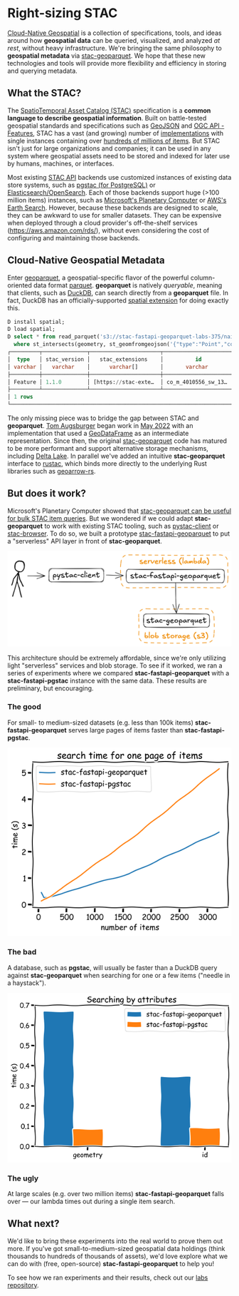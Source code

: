 # Right-sizing STAC

[Cloud-Native Geospatial](https://guide.cloudnativegeo.org/) is a collection of specifications, tools, and ideas around how **geospatial data** can be queried, visualized, and analyzed _at rest_, without heavy infrastructure.
We're bringing the same philosophy to **geospatial metadata** via [stac-geoparquet](https://github.com/stac-utils/stac-geoparquet/blob/main/spec/stac-geoparquet-spec.md).
We hope that these new technologies and tools will provide more flexibility and efficiency in storing and querying metadata.

## What the STAC?

The [SpatioTemporal Asset Catalog (STAC)](https://stacspec.org) specification is a **common language to describe geospatial information**.
Built on battle-tested geospatial standards and specifications such as [GeoJSON](https://geojson.org/) and [OGC API - Features](https://ogcapi.ogc.org/features/), STAC has a vast (and growing) number of [implementations](https://stacindex.org/catalogs) with single instances containing over [hundreds of millions of items](https://developers.planet.com/blog/2022/Aug/31/state-of-stac/).
But STAC isn't just for large organizations and companies; it can be used in any system where geospatial assets need to be stored and indexed for later use by humans, machines, or interfaces.

Most existing [STAC API](https://github.com/radiantearth/stac-api-spec) backends use customized instances of existing data store systems, such as [pgstac (for PostgreSQL)](https://github.com/stac-utils/pgstac) or [Elasticsearch/OpenSearch](https://github.com/stac-utils/stac-fastapi-elasticsearch-opensearch).
Each of those backends support huge (>100 million items) instances, such as [Microsoft's Planetary Computer](https://planetarycomputer.microsoft.com/) or [AWS's Earth Search](https://earth-search.aws.element84.com/v1).
However, because these backends are designed to scale, they can be awkward to use for smaller datasets. They can be expensive when deployed through a cloud provider's off-the-shelf services (https://aws.amazon.com/rds/), without even considering the cost of configuring and maintaining those backends.

## Cloud-Native Geospatial Metadata

Enter [geoparquet](https://geoparquet.org/), a geospatial-specific flavor of the powerful column-oriented data format [parquet](https://parquet.apache.org/).
**geoparquet** is natively _queryable_, meaning that clients, such as [DuckDB](https://duckdb.org/), can search directly from a **geoparquet** file.
In fact, DuckDB has an officially-supported [spatial extension](https://duckdb.org/docs/stable/extensions/spatial/overview.html) for doing exactly this.

```sql
D install spatial;
D load spatial;
D select * from read_parquet('s3://stac-fastapi-geoparquet-labs-375/naip.parquet')
  where st_intersects(geometry, st_geomfromgeojson('{"type":"Point","coordinates":[-105.1019,40.1672]}'));
┌─────────┬──────────────┬──────────────────────┬──────────────────────┬───────────────┬───┬───────────┬──────────────────────┬───────────┬──────────────────────┬──────────────────────┬──────────────────────┐
│  type   │ stac_version │   stac_extensions    │          id          │  proj:shape   │ … │ naip:year │      proj:bbox       │ proj:epsg │      providers       │         bbox         │       geometry       │
│ varchar │   varchar    │      varchar[]       │       varchar        │    int64[]    │   │  varchar  │       double[]       │   int64   │ struct(url varchar…  │ struct(xmin double…  │       geometry       │
├─────────┼──────────────┼──────────────────────┼──────────────────────┼───────────────┼───┼───────────┼──────────────────────┼───────────┼──────────────────────┼──────────────────────┼──────────────────────┤
│ Feature │ 1.1.0        │ [https://stac-exte…  │ co_m_4010556_sw_13…  │ [12240, 9550] │ … │ 2021      │ [489150.0, 4441434…  │   26913   │ [{'url': https://w…  │ {'xmin': -105.1274…  │ POLYGON ((-105.060…  │
├─────────┴──────────────┴──────────────────────┴──────────────────────┴───────────────┴───┴───────────┴──────────────────────┴───────────┴──────────────────────┴──────────────────────┴──────────────────────┤
│ 1 rows                                                                                                                                                                                 19 columns (11 shown) │
└──────────────────────────────────────────────────────────────────────────────────────────────────────────────────────────────────────────────────────────────────────────────────────────────────────────────┘
```

The only missing piece was to bridge the gap between STAC and **geoparquet**.
[Tom Augsburger](https://github.com/TomAugspurger) began work in [May 2022](https://github.com/stac-utils/stac-geoparquet/commit/8b39b72a5694ea08ec9aaeea37d53bf589969787) with an implementation that used a [GeoDataFrame](https://geopandas.org/en/stable/docs/reference/api/geopandas.GeoDataFrame.html) as an intermediate representation.
Since then, the original [stac-geoparquet](https://github.com/stac-utils/stac-geoparquet) code has matured to be more performant and support alternative storage mechanisms, including [Delta Lake](https://delta.io/).
In parallel we've added an intuitive **stac-geoparquet** interface to [rustac](https://github.com/stac-utils/rustac-py), which binds more directly to the underlying Rust libraries such as [geoarrow-rs](https://github.com/geoarrow/geoarrow-rs/).

## But does it work?

Microsoft's Planetary Computer showed that [stac-geoparquet can be useful for bulk STAC item queries](https://planetarycomputer.microsoft.com/docs/quickstarts/stac-geoparquet/).
But we wondered if we could adapt **stac-geoparquet** to work with existing STAC tooling, such as [pystac-client](https://pystac-client.readthedocs.io/) or [stac-browser](https://radiantearth.github.io/stac-browser).
To do so, we built a prototype [stac-fastapi-geoparquet](https://github.com/stac-utils/stac-fastapi-geoparquet/) to put a "serverless" API layer in front of **stac-geoparquet**.

![stac-fastapi-geoparquet architecture](./img/stac-fastapi-geoparquet-architecture.excalidraw.png)

This architecture should be extremely affordable, since we're only utilizing light "serverless" services and blob storage.
To see if it worked, we ran a series of experiments where we compared **stac-fastapi-geoparquet** with a **stac-fastapi-pgstac** instance with the same data.
These results are preliminary, but encouraging.

### The good

For small- to medium-sized datasets (e.g. less than 100k items) **stac-fastapi-geoparquet** serves large pages of items faster than **stac-fastapi-pgstac**.

![paging speed](./img/search-page-speed.png)

### The bad

A database, such as **pgstac**, will usually be faster than a DuckDB query against **stac-geoparquet** when searching for one or a few items ("needle in a haystack").

![search by attributes](./img/searc-by-attributes.png)

### The ugly

At large scales (e.g. over two million items) **stac-fastapi-geoparquet** falls over — our lambda times out during a single item search.

## What next?

We'd like to bring these experiments into the real world to prove them out more.
If you've got small-to-medium-sized geospatial data holdings (think thousands to hundreds of thousands of assets), we'd love explore what we can do with (free, open-source) **stac-fastapi-geoparquet** to help you!

To see how we ran experiments and their results, check out our [labs repository](https://github.com/developmentseed/labs-375-stac-geoparquet-backend/).
